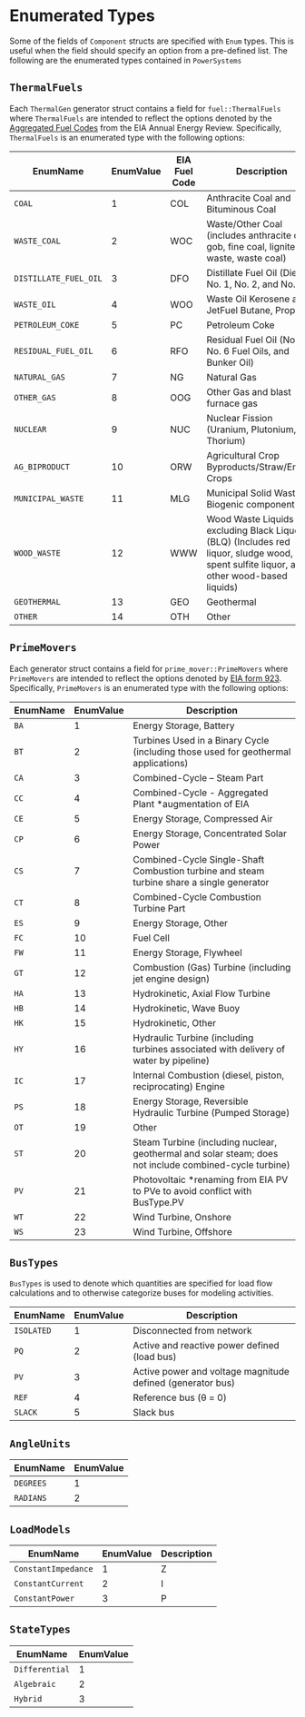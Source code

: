 
# Enumerated Types

Some of the fields of `Component` structs are specified with `Enum` types. This is useful
when the field should specify an option from a pre-defined list. The following are the
enumerated types contained in `PowerSystems`

## `ThermalFuels`

Each `ThermalGen` generator struct contains a field for `fuel::ThermalFuels` where `ThermalFuels`
are intended to reflect the options denoted by the
[Aggregated Fuel Codes](https://www.eia.gov/survey/form/eia_923/instructions.pdf) from the
EIA Annual Energy Review. Specifically, `ThermalFuels` is an enumerated type with the
following options:

| EnumName | EnumValue | EIA Fuel Code | Description |
|----------|-----------|---------------|-------------|
| `COAL` | 1 | COL | Anthracite Coal and Bituminous Coal |
| `WASTE_COAL` | 2 | WOC | Waste/Other Coal (includes anthracite culm, gob, fine coal, lignite waste, waste coal) |
| `DISTILLATE_FUEL_OIL` | 3 | DFO | Distillate Fuel Oil (Diesel, No. 1, No. 2, and No. 4) |
| `WASTE_OIL` | 4 | WOO | Waste Oil Kerosene and JetFuel Butane, Propane |
| `PETROLEUM_COKE` | 5 | PC | Petroleum Coke |
| `RESIDUAL_FUEL_OIL` | 6 | RFO | Residual Fuel Oil (No. 5, No. 6 Fuel Oils, and Bunker Oil) |
| `NATURAL_GAS` | 7 | NG | Natural Gas |
| `OTHER_GAS` | 8 | OOG | Other Gas and blast furnace gas |
| `NUCLEAR` | 9 | NUC | Nuclear Fission (Uranium, Plutonium, Thorium) |
| `AG_BIPRODUCT` | 10 | ORW | Agricultural Crop Byproducts/Straw/Energy Crops |
| `MUNICIPAL_WASTE` | 11 |  MLG | Municipal Solid Waste – Biogenic component |
| `WOOD_WASTE` | 12 | WWW | Wood Waste Liquids excluding Black Liquor (BLQ) (Includes red liquor, sludge wood, spent sulfite liquor, and other wood-based liquids) |
| `GEOTHERMAL` | 13 | GEO | Geothermal |
| `OTHER` | 14 | OTH | Other |

## `PrimeMovers`

Each generator struct contains a field for `prime_mover::PrimeMovers` where `PrimeMovers`
are intended to reflect the options denoted by
[EIA form 923](https://www.eia.gov/survey/form/eia_923/instructions.pdf). Specifically,
`PrimeMovers` is an enumerated type with the following options:

| EnumName | EnumValue | Description |
|----------|-----------|-------------|
| `BA` | 1 | Energy Storage, Battery |
| `BT` | 2 | Turbines Used in a Binary Cycle (including those used for geothermal applications) |
| `CA` | 3 | Combined-Cycle – Steam Part |
| `CC` | 4 | Combined-Cycle - Aggregated Plant *augmentation of EIA |
| `CE` | 5 | Energy Storage, Compressed Air |
| `CP` | 6 | Energy Storage, Concentrated Solar Power |
| `CS` | 7 | Combined-Cycle Single-Shaft Combustion turbine and steam turbine share a single generator |
| `CT` | 8 | Combined-Cycle Combustion Turbine Part |
| `ES` | 9 | Energy Storage, Other |
| `FC` | 10 | Fuel Cell |
| `FW` | 11 | Energy Storage, Flywheel |
| `GT` | 12 | Combustion (Gas) Turbine (including jet engine design) |
| `HA` | 13 | Hydrokinetic, Axial Flow Turbine |
| `HB` | 14 | Hydrokinetic, Wave Buoy |
| `HK` | 15 | Hydrokinetic, Other |
| `HY` | 16 | Hydraulic Turbine (including turbines associated with delivery of water by pipeline) |
| `IC` | 17 | Internal Combustion (diesel, piston, reciprocating) Engine |
| `PS` | 18 | Energy Storage, Reversible Hydraulic Turbine (Pumped Storage) |
| `OT` | 19 | Other |
| `ST` | 20 | Steam Turbine (including nuclear, geothermal and solar steam; does not include combined-cycle turbine) |
| `PV` | 21 | Photovoltaic *renaming from EIA PV to PVe to avoid conflict with BusType.PV |
| `WT` | 22 | Wind Turbine, Onshore |
| `WS` | 23 | Wind Turbine, Offshore |

## `BusTypes`

`BusTypes` is used to denote which quantities are specified for load flow calculations and
to otherwise categorize buses for modeling activities.

| EnumName | EnumValue | Description |
|----------|-----------|-------------|
| `ISOLATED` | 1 | Disconnected from network |
| `PQ` | 2 | Active and reactive power defined (load bus)|
| `PV` | 3 | Active power and voltage magnitude defined (generator bus)|
| `REF` | 4 | Reference bus (θ = 0)|
| `SLACK` | 5 | Slack bus |

## `AngleUnits`

| EnumName | EnumValue |
|----------|-----------|
| `DEGREES` | 1 |
| `RADIANS` | 2 |

## `LoadModels`

| EnumName | EnumValue | Description |
|----------|-----------|-------------|
| `ConstantImpedance` | 1 | Z |
| `ConstantCurrent` | 2 | I |
| `ConstantPower` | 3 | P |

## `StateTypes`

| EnumName | EnumValue |
|----------|-----------|
| `Differential` | 1 |
| `Algebraic` | 2 |
| `Hybrid` | 3 |
